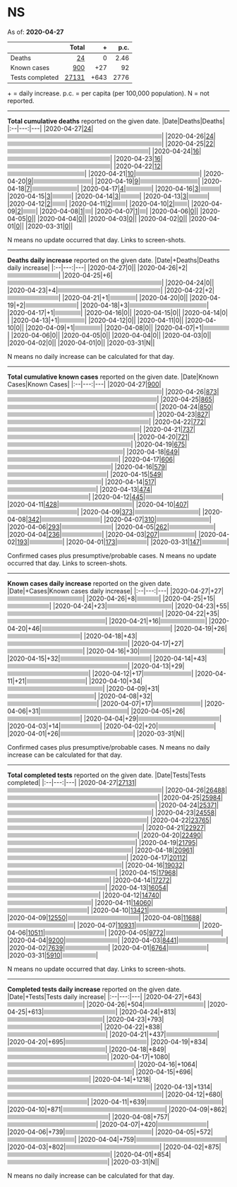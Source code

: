 # NS

As of: **2020-04-27**

||Total|+|p.c.|
|--|---:|---:|---:|
|Deaths|[24](https://github.com/johanley/covid-19-canada/blob/master/data/screenshots/2020-04-27_21h15mADT/ns.png)|0|2.46|
|Known cases|[900](https://github.com/johanley/covid-19-canada/blob/master/data/screenshots/2020-04-27_21h15mADT/ns.png)|+27|92|
|Tests completed|[27131](https://github.com/johanley/covid-19-canada/blob/master/data/screenshots/2020-04-27_21h15mADT/ns.png)|+643|2776|

\+ = daily increase.
p.c. = per capita (per 100,000 population).
N = not reported.



***

**Total cumulative deaths** reported on the given date.
|Date|Deaths|Deaths|
|:--|---:|---|
|2020-04-27|[24](https://github.com/johanley/covid-19-canada/blob/master/data/screenshots/2020-04-27_21h15mADT/ns.png)|<img src='bar.png' height='10' width='350' title='24'>|
|2020-04-26|[24](https://github.com/johanley/covid-19-canada/blob/master/data/screenshots/2020-04-26_21h00mADT/ns.png)|<img src='bar.png' height='10' width='350' title='24'>|
|2020-04-25|[22](https://github.com/johanley/covid-19-canada/blob/master/data/screenshots/2020-04-25_21h30mADT/ns.png)|<img src='bar.png' height='10' width='320' title='22'>|
|2020-04-24|[16](https://github.com/johanley/covid-19-canada/blob/master/data/screenshots/2020-04-24_21h15mADT/ns.png)|<img src='bar.png' height='10' width='233' title='16'>|
|2020-04-23|[16](https://github.com/johanley/covid-19-canada/blob/master/data/screenshots/2020-04-23_21h30mADT/ns.png)|<img src='bar.png' height='10' width='233' title='16'>|
|2020-04-22|[12](https://github.com/johanley/covid-19-canada/blob/master/data/screenshots/2020-04-22_21h30mADT/ns.png)|<img src='bar.png' height='10' width='175' title='12'>|
|2020-04-21|[10](https://github.com/johanley/covid-19-canada/blob/master/data/screenshots/2020-04-21_21h30mADT/ns.png)|<img src='bar.png' height='10' width='145' title='10'>|
|2020-04-20|[9](https://github.com/johanley/covid-19-canada/blob/master/data/screenshots/2020-04-20_21h15mADT/ns.png)|<img src='bar.png' height='10' width='131' title='9'>|
|2020-04-19|[9](https://github.com/johanley/covid-19-canada/blob/master/data/screenshots/2020-04-19_19h30mADT/ns.png)|<img src='bar.png' height='10' width='131' title='9'>|
|2020-04-18|[7](https://github.com/johanley/covid-19-canada/blob/master/data/screenshots/2020-04-18_21h30mADT/ns.png)|<img src='bar.png' height='10' width='102' title='7'>|
|2020-04-17|[4](https://github.com/johanley/covid-19-canada/blob/master/data/screenshots/2020-04-17_21h00mADT/ns.png)|<img src='bar.png' height='10' width='58' title='4'>|
|2020-04-16|[3](https://github.com/johanley/covid-19-canada/blob/master/data/screenshots/2020-04-16_21h00mADT/ns.png)|<img src='bar.png' height='10' width='43' title='3'>|
|2020-04-15|[3](https://github.com/johanley/covid-19-canada/blob/master/data/screenshots/2020-04-15_21h00mADT/ns.png)|<img src='bar.png' height='10' width='43' title='3'>|
|2020-04-14|[3](https://github.com/johanley/covid-19-canada/blob/master/data/screenshots/2020-04-14_21h00mADT/ns.png)|<img src='bar.png' height='10' width='43' title='3'>|
|2020-04-13|[3](https://github.com/johanley/covid-19-canada/blob/master/data/screenshots/2020-04-13_21h00mADT/ns.png)|<img src='bar.png' height='10' width='43' title='3'>|
|2020-04-12|[2](https://github.com/johanley/covid-19-canada/blob/master/data/screenshots/2020-04-12_21h30mADT/ns.png)|<img src='bar.png' height='10' width='29' title='2'>|
|2020-04-11|[2](https://github.com/johanley/covid-19-canada/blob/master/data/screenshots/2020-04-11_21h00mADT/ns.png)|<img src='bar.png' height='10' width='29' title='2'>|
|2020-04-10|[2](https://github.com/johanley/covid-19-canada/blob/master/data/screenshots/2020-04-10_21h30mADT/ns.png)|<img src='bar.png' height='10' width='29' title='2'>|
|2020-04-09|[2](https://github.com/johanley/covid-19-canada/blob/master/data/screenshots/2020-04-09_22h00mADT/ns.png)|<img src='bar.png' height='10' width='29' title='2'>|
|2020-04-08|[1](https://github.com/johanley/covid-19-canada/blob/master/data/screenshots/2020-04-08_21h30mADT/ns.png)|<img src='bar.png' height='10' width='14' title='1'>|
|2020-04-07|[1](https://github.com/johanley/covid-19-canada/blob/master/data/screenshots/2020-04-07_21h45mADT/ns.png)|<img src='bar.png' height='10' width='14' title='1'>|
|2020-04-06|[0](https://github.com/johanley/covid-19-canada/blob/master/data/screenshots/2020-04-06_21h45mADT/ns.png)|<img src='bar.png' height='10' width='0' title='0'>|
|2020-04-05|[0](https://github.com/johanley/covid-19-canada/blob/master/data/screenshots/2020-04-05_21h30mADT/ns.png)|<img src='bar.png' height='10' width='0' title='0'>|
|2020-04-04|[0](https://github.com/johanley/covid-19-canada/blob/master/data/screenshots/2020-04-04_21h00mADT/ns.png)|<img src='bar.png' height='10' width='0' title='0'>|
|2020-04-03|[0](https://github.com/johanley/covid-19-canada/blob/master/data/screenshots/2020-04-03_21h30mADT/ns.png)|<img src='bar.png' height='10' width='0' title='0'>|
|2020-04-02|[0](https://github.com/johanley/covid-19-canada/blob/master/data/screenshots/2020-04-02_22h00mADT/ns.png)|<img src='bar.png' height='10' width='0' title='0'>|
|2020-04-01|[0](https://github.com/johanley/covid-19-canada/blob/master/data/screenshots/2020-04-01_22h00mADT/ns.png)|<img src='bar.png' height='10' width='0' title='0'>|
|2020-03-31|[0](https://github.com/johanley/covid-19-canada/blob/master/data/screenshots/2020-03-31_22h00mADT/ns.png)|<img src='bar.png' height='10' width='0' title='0'>|


N means no update occurred that day. Links to screen-shots.


***

**Deaths daily increase** reported on the given date.
|Date|+Deaths|Deaths daily increase|
|:--|---:|---|
|2020-04-27|0|<img src='bar.png' height='10' width='0' title='0'>|
|2020-04-26|+2|<img src='bar.png' height='10' width='116' title='2'>|
|2020-04-25|+6|<img src='bar.png' height='10' width='350' title='6'>|
|2020-04-24|0|<img src='bar.png' height='10' width='0' title='0'>|
|2020-04-23|+4|<img src='bar.png' height='10' width='233' title='4'>|
|2020-04-22|+2|<img src='bar.png' height='10' width='116' title='2'>|
|2020-04-21|+1|<img src='bar.png' height='10' width='58' title='1'>|
|2020-04-20|0|<img src='bar.png' height='10' width='0' title='0'>|
|2020-04-19|+2|<img src='bar.png' height='10' width='116' title='2'>|
|2020-04-18|+3|<img src='bar.png' height='10' width='175' title='3'>|
|2020-04-17|+1|<img src='bar.png' height='10' width='58' title='1'>|
|2020-04-16|0|<img src='bar.png' height='10' width='0' title='0'>|
|2020-04-15|0|<img src='bar.png' height='10' width='0' title='0'>|
|2020-04-14|0|<img src='bar.png' height='10' width='0' title='0'>|
|2020-04-13|+1|<img src='bar.png' height='10' width='58' title='1'>|
|2020-04-12|0|<img src='bar.png' height='10' width='0' title='0'>|
|2020-04-11|0|<img src='bar.png' height='10' width='0' title='0'>|
|2020-04-10|0|<img src='bar.png' height='10' width='0' title='0'>|
|2020-04-09|+1|<img src='bar.png' height='10' width='58' title='1'>|
|2020-04-08|0|<img src='bar.png' height='10' width='0' title='0'>|
|2020-04-07|+1|<img src='bar.png' height='10' width='58' title='1'>|
|2020-04-06|0|<img src='bar.png' height='10' width='0' title='0'>|
|2020-04-05|0|<img src='bar.png' height='10' width='0' title='0'>|
|2020-04-04|0|<img src='bar.png' height='10' width='0' title='0'>|
|2020-04-03|0|<img src='bar.png' height='10' width='0' title='0'>|
|2020-04-02|0|<img src='bar.png' height='10' width='0' title='0'>|
|2020-04-01|0|<img src='bar.png' height='10' width='0' title='0'>|
|2020-03-31|N|<img src='bar.png' height='10' width='0' title='N'>|


N means no daily increase can be calculated for that day.




***

**Total cumulative known cases** reported on the given date.
|Date|Known Cases|Known Cases|
|:--|---:|---|
|2020-04-27|[900](https://github.com/johanley/covid-19-canada/blob/master/data/screenshots/2020-04-27_21h15mADT/ns.png)|<img src='bar.png' height='10' width='350' title='900'>|
|2020-04-26|[873](https://github.com/johanley/covid-19-canada/blob/master/data/screenshots/2020-04-26_21h00mADT/ns.png)|<img src='bar.png' height='10' width='339' title='873'>|
|2020-04-25|[865](https://github.com/johanley/covid-19-canada/blob/master/data/screenshots/2020-04-25_21h30mADT/ns.png)|<img src='bar.png' height='10' width='336' title='865'>|
|2020-04-24|[850](https://github.com/johanley/covid-19-canada/blob/master/data/screenshots/2020-04-24_21h15mADT/ns.png)|<img src='bar.png' height='10' width='330' title='850'>|
|2020-04-23|[827](https://github.com/johanley/covid-19-canada/blob/master/data/screenshots/2020-04-23_21h30mADT/ns.png)|<img src='bar.png' height='10' width='321' title='827'>|
|2020-04-22|[772](https://github.com/johanley/covid-19-canada/blob/master/data/screenshots/2020-04-22_21h30mADT/ns.png)|<img src='bar.png' height='10' width='300' title='772'>|
|2020-04-21|[737](https://github.com/johanley/covid-19-canada/blob/master/data/screenshots/2020-04-21_21h30mADT/ns.png)|<img src='bar.png' height='10' width='286' title='737'>|
|2020-04-20|[721](https://github.com/johanley/covid-19-canada/blob/master/data/screenshots/2020-04-20_21h15mADT/ns.png)|<img src='bar.png' height='10' width='280' title='721'>|
|2020-04-19|[675](https://github.com/johanley/covid-19-canada/blob/master/data/screenshots/2020-04-19_19h30mADT/ns.png)|<img src='bar.png' height='10' width='262' title='675'>|
|2020-04-18|[649](https://github.com/johanley/covid-19-canada/blob/master/data/screenshots/2020-04-18_21h30mADT/ns.png)|<img src='bar.png' height='10' width='252' title='649'>|
|2020-04-17|[606](https://github.com/johanley/covid-19-canada/blob/master/data/screenshots/2020-04-17_21h00mADT/ns.png)|<img src='bar.png' height='10' width='235' title='606'>|
|2020-04-16|[579](https://github.com/johanley/covid-19-canada/blob/master/data/screenshots/2020-04-16_21h00mADT/ns.png)|<img src='bar.png' height='10' width='225' title='579'>|
|2020-04-15|[549](https://github.com/johanley/covid-19-canada/blob/master/data/screenshots/2020-04-15_21h00mADT/ns.png)|<img src='bar.png' height='10' width='213' title='549'>|
|2020-04-14|[517](https://github.com/johanley/covid-19-canada/blob/master/data/screenshots/2020-04-14_21h00mADT/ns.png)|<img src='bar.png' height='10' width='201' title='517'>|
|2020-04-13|[474](https://github.com/johanley/covid-19-canada/blob/master/data/screenshots/2020-04-13_21h00mADT/ns.png)|<img src='bar.png' height='10' width='184' title='474'>|
|2020-04-12|[445](https://github.com/johanley/covid-19-canada/blob/master/data/screenshots/2020-04-12_21h30mADT/ns.png)|<img src='bar.png' height='10' width='173' title='445'>|
|2020-04-11|[428](https://github.com/johanley/covid-19-canada/blob/master/data/screenshots/2020-04-11_21h00mADT/ns.png)|<img src='bar.png' height='10' width='166' title='428'>|
|2020-04-10|[407](https://github.com/johanley/covid-19-canada/blob/master/data/screenshots/2020-04-10_21h30mADT/ns.png)|<img src='bar.png' height='10' width='158' title='407'>|
|2020-04-09|[373](https://github.com/johanley/covid-19-canada/blob/master/data/screenshots/2020-04-09_22h00mADT/ns.png)|<img src='bar.png' height='10' width='145' title='373'>|
|2020-04-08|[342](https://github.com/johanley/covid-19-canada/blob/master/data/screenshots/2020-04-08_21h30mADT/ns.png)|<img src='bar.png' height='10' width='133' title='342'>|
|2020-04-07|[310](https://github.com/johanley/covid-19-canada/blob/master/data/screenshots/2020-04-07_21h45mADT/ns.png)|<img src='bar.png' height='10' width='120' title='310'>|
|2020-04-06|[293](https://github.com/johanley/covid-19-canada/blob/master/data/screenshots/2020-04-06_21h45mADT/ns.png)|<img src='bar.png' height='10' width='113' title='293'>|
|2020-04-05|[262](https://github.com/johanley/covid-19-canada/blob/master/data/screenshots/2020-04-05_21h30mADT/ns.png)|<img src='bar.png' height='10' width='101' title='262'>|
|2020-04-04|[236](https://github.com/johanley/covid-19-canada/blob/master/data/screenshots/2020-04-04_21h00mADT/ns.png)|<img src='bar.png' height='10' width='91' title='236'>|
|2020-04-03|[207](https://github.com/johanley/covid-19-canada/blob/master/data/screenshots/2020-04-03_21h30mADT/ns.png)|<img src='bar.png' height='10' width='80' title='207'>|
|2020-04-02|[193](https://github.com/johanley/covid-19-canada/blob/master/data/screenshots/2020-04-02_22h00mADT/ns.png)|<img src='bar.png' height='10' width='75' title='193'>|
|2020-04-01|[173](https://github.com/johanley/covid-19-canada/blob/master/data/screenshots/2020-04-01_22h00mADT/ns.png)|<img src='bar.png' height='10' width='67' title='173'>|
|2020-03-31|[147](https://github.com/johanley/covid-19-canada/blob/master/data/screenshots/2020-03-31_22h00mADT/ns.png)|<img src='bar.png' height='10' width='57' title='147'>|


Confirmed cases plus presumptive/probable cases. N means no update occurred that day. Links to screen-shots.

***

**Known cases daily increase** reported on the given date.
|Date|+Cases|Known cases daily increase|
|:--|---:|---|
|2020-04-27|+27|<img src='bar.png' height='10' width='171' title='27'>|
|2020-04-26|+8|<img src='bar.png' height='10' width='50' title='8'>|
|2020-04-25|+15|<img src='bar.png' height='10' width='95' title='15'>|
|2020-04-24|+23|<img src='bar.png' height='10' width='146' title='23'>|
|2020-04-23|+55|<img src='bar.png' height='10' width='350' title='55'>|
|2020-04-22|+35|<img src='bar.png' height='10' width='222' title='35'>|
|2020-04-21|+16|<img src='bar.png' height='10' width='101' title='16'>|
|2020-04-20|+46|<img src='bar.png' height='10' width='292' title='46'>|
|2020-04-19|+26|<img src='bar.png' height='10' width='165' title='26'>|
|2020-04-18|+43|<img src='bar.png' height='10' width='273' title='43'>|
|2020-04-17|+27|<img src='bar.png' height='10' width='171' title='27'>|
|2020-04-16|+30|<img src='bar.png' height='10' width='190' title='30'>|
|2020-04-15|+32|<img src='bar.png' height='10' width='203' title='32'>|
|2020-04-14|+43|<img src='bar.png' height='10' width='273' title='43'>|
|2020-04-13|+29|<img src='bar.png' height='10' width='184' title='29'>|
|2020-04-12|+17|<img src='bar.png' height='10' width='108' title='17'>|
|2020-04-11|+21|<img src='bar.png' height='10' width='133' title='21'>|
|2020-04-10|+34|<img src='bar.png' height='10' width='216' title='34'>|
|2020-04-09|+31|<img src='bar.png' height='10' width='197' title='31'>|
|2020-04-08|+32|<img src='bar.png' height='10' width='203' title='32'>|
|2020-04-07|+17|<img src='bar.png' height='10' width='108' title='17'>|
|2020-04-06|+31|<img src='bar.png' height='10' width='197' title='31'>|
|2020-04-05|+26|<img src='bar.png' height='10' width='165' title='26'>|
|2020-04-04|+29|<img src='bar.png' height='10' width='184' title='29'>|
|2020-04-03|+14|<img src='bar.png' height='10' width='89' title='14'>|
|2020-04-02|+20|<img src='bar.png' height='10' width='127' title='20'>|
|2020-04-01|+26|<img src='bar.png' height='10' width='165' title='26'>|
|2020-03-31|N|<img src='bar.png' height='10' width='0' title='N'>|


Confirmed cases plus presumptive/probable cases. 
N means no daily increase can be calculated for that day.

***




**Total completed tests** reported on the given date.
|Date|Tests|Tests completed|
|:--|---:|---|
|2020-04-27|[27131](https://github.com/johanley/covid-19-canada/blob/master/data/screenshots/2020-04-27_21h15mADT/ns.png)|<img src='bar.png' height='10' width='350' title='27131'>|
|2020-04-26|[26488](https://github.com/johanley/covid-19-canada/blob/master/data/screenshots/2020-04-26_21h00mADT/ns.png)|<img src='bar.png' height='10' width='341' title='26488'>|
|2020-04-25|[25984](https://github.com/johanley/covid-19-canada/blob/master/data/screenshots/2020-04-25_21h30mADT/ns.png)|<img src='bar.png' height='10' width='335' title='25984'>|
|2020-04-24|[25371](https://github.com/johanley/covid-19-canada/blob/master/data/screenshots/2020-04-24_21h15mADT/ns.png)|<img src='bar.png' height='10' width='327' title='25371'>|
|2020-04-23|[24558](https://github.com/johanley/covid-19-canada/blob/master/data/screenshots/2020-04-23_21h30mADT/ns.png)|<img src='bar.png' height='10' width='316' title='24558'>|
|2020-04-22|[23765](https://github.com/johanley/covid-19-canada/blob/master/data/screenshots/2020-04-22_21h30mADT/ns.png)|<img src='bar.png' height='10' width='306' title='23765'>|
|2020-04-21|[22927](https://github.com/johanley/covid-19-canada/blob/master/data/screenshots/2020-04-21_21h30mADT/ns.png)|<img src='bar.png' height='10' width='295' title='22927'>|
|2020-04-20|[22490](https://github.com/johanley/covid-19-canada/blob/master/data/screenshots/2020-04-20_21h15mADT/ns.png)|<img src='bar.png' height='10' width='290' title='22490'>|
|2020-04-19|[21795](https://github.com/johanley/covid-19-canada/blob/master/data/screenshots/2020-04-19_19h30mADT/ns.png)|<img src='bar.png' height='10' width='281' title='21795'>|
|2020-04-18|[20961](https://github.com/johanley/covid-19-canada/blob/master/data/screenshots/2020-04-18_21h30mADT/ns.png)|<img src='bar.png' height='10' width='270' title='20961'>|
|2020-04-17|[20112](https://github.com/johanley/covid-19-canada/blob/master/data/screenshots/2020-04-17_21h00mADT/ns.png)|<img src='bar.png' height='10' width='259' title='20112'>|
|2020-04-16|[19032](https://github.com/johanley/covid-19-canada/blob/master/data/screenshots/2020-04-16_21h00mADT/ns.png)|<img src='bar.png' height='10' width='245' title='19032'>|
|2020-04-15|[17968](https://github.com/johanley/covid-19-canada/blob/master/data/screenshots/2020-04-15_21h00mADT/ns.png)|<img src='bar.png' height='10' width='231' title='17968'>|
|2020-04-14|[17272](https://github.com/johanley/covid-19-canada/blob/master/data/screenshots/2020-04-14_21h00mADT/ns.png)|<img src='bar.png' height='10' width='222' title='17272'>|
|2020-04-13|[16054](https://github.com/johanley/covid-19-canada/blob/master/data/screenshots/2020-04-13_21h00mADT/ns.png)|<img src='bar.png' height='10' width='207' title='16054'>|
|2020-04-12|[14740](https://github.com/johanley/covid-19-canada/blob/master/data/screenshots/2020-04-12_21h30mADT/ns.png)|<img src='bar.png' height='10' width='190' title='14740'>|
|2020-04-11|[14060](https://github.com/johanley/covid-19-canada/blob/master/data/screenshots/2020-04-11_21h00mADT/ns.png)|<img src='bar.png' height='10' width='181' title='14060'>|
|2020-04-10|[13421](https://github.com/johanley/covid-19-canada/blob/master/data/screenshots/2020-04-10_21h30mADT/ns.png)|<img src='bar.png' height='10' width='173' title='13421'>|
|2020-04-09|[12550](https://github.com/johanley/covid-19-canada/blob/master/data/screenshots/2020-04-09_22h00mADT/ns.png)|<img src='bar.png' height='10' width='161' title='12550'>|
|2020-04-08|[11688](https://github.com/johanley/covid-19-canada/blob/master/data/screenshots/2020-04-08_21h30mADT/ns.png)|<img src='bar.png' height='10' width='150' title='11688'>|
|2020-04-07|[10931](https://github.com/johanley/covid-19-canada/blob/master/data/screenshots/2020-04-07_21h45mADT/ns.png)|<img src='bar.png' height='10' width='141' title='10931'>|
|2020-04-06|[10511](https://github.com/johanley/covid-19-canada/blob/master/data/screenshots/2020-04-06_21h45mADT/ns.png)|<img src='bar.png' height='10' width='135' title='10511'>|
|2020-04-05|[9772](https://github.com/johanley/covid-19-canada/blob/master/data/screenshots/2020-04-05_21h30mADT/ns.png)|<img src='bar.png' height='10' width='126' title='9772'>|
|2020-04-04|[9200](https://github.com/johanley/covid-19-canada/blob/master/data/screenshots/2020-04-04_21h00mADT/ns.png)|<img src='bar.png' height='10' width='118' title='9200'>|
|2020-04-03|[8441](https://github.com/johanley/covid-19-canada/blob/master/data/screenshots/2020-04-03_21h30mADT/ns.png)|<img src='bar.png' height='10' width='108' title='8441'>|
|2020-04-02|[7639](https://github.com/johanley/covid-19-canada/blob/master/data/screenshots/2020-04-02_22h00mADT/ns.png)|<img src='bar.png' height='10' width='98' title='7639'>|
|2020-04-01|[6764](https://github.com/johanley/covid-19-canada/blob/master/data/screenshots/2020-04-01_22h00mADT/ns.png)|<img src='bar.png' height='10' width='87' title='6764'>|
|2020-03-31|[5910](https://github.com/johanley/covid-19-canada/blob/master/data/screenshots/2020-03-31_22h00mADT/ns.png)|<img src='bar.png' height='10' width='76' title='5910'>|


N means no update occurred that day. Links to screen-shots.

***

**Completed tests daily increase** reported on the given date.
|Date|+Tests|Tests daily increase|
|:--|---:|---|
|2020-04-27|+643|<img src='bar.png' height='10' width='171' title='643'>|
|2020-04-26|+504|<img src='bar.png' height='10' width='134' title='504'>|
|2020-04-25|+613|<img src='bar.png' height='10' width='163' title='613'>|
|2020-04-24|+813|<img src='bar.png' height='10' width='216' title='813'>|
|2020-04-23|+793|<img src='bar.png' height='10' width='211' title='793'>|
|2020-04-22|+838|<img src='bar.png' height='10' width='223' title='838'>|
|2020-04-21|+437|<img src='bar.png' height='10' width='116' title='437'>|
|2020-04-20|+695|<img src='bar.png' height='10' width='185' title='695'>|
|2020-04-19|+834|<img src='bar.png' height='10' width='222' title='834'>|
|2020-04-18|+849|<img src='bar.png' height='10' width='226' title='849'>|
|2020-04-17|+1080|<img src='bar.png' height='10' width='287' title='1080'>|
|2020-04-16|+1064|<img src='bar.png' height='10' width='283' title='1064'>|
|2020-04-15|+696|<img src='bar.png' height='10' width='185' title='696'>|
|2020-04-14|+1218|<img src='bar.png' height='10' width='324' title='1218'>|
|2020-04-13|+1314|<img src='bar.png' height='10' width='350' title='1314'>|
|2020-04-12|+680|<img src='bar.png' height='10' width='181' title='680'>|
|2020-04-11|+639|<img src='bar.png' height='10' width='170' title='639'>|
|2020-04-10|+871|<img src='bar.png' height='10' width='232' title='871'>|
|2020-04-09|+862|<img src='bar.png' height='10' width='229' title='862'>|
|2020-04-08|+757|<img src='bar.png' height='10' width='201' title='757'>|
|2020-04-07|+420|<img src='bar.png' height='10' width='111' title='420'>|
|2020-04-06|+739|<img src='bar.png' height='10' width='196' title='739'>|
|2020-04-05|+572|<img src='bar.png' height='10' width='152' title='572'>|
|2020-04-04|+759|<img src='bar.png' height='10' width='202' title='759'>|
|2020-04-03|+802|<img src='bar.png' height='10' width='213' title='802'>|
|2020-04-02|+875|<img src='bar.png' height='10' width='233' title='875'>|
|2020-04-01|+854|<img src='bar.png' height='10' width='227' title='854'>|
|2020-03-31|N|<img src='bar.png' height='10' width='0' title='N'>|


N means no daily increase can be calculated for that day.
